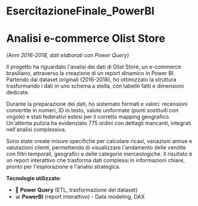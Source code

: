# EsercitazioneFinale_PowerBI  


# **Analisi e-commerce Olist Store**  
*(Anni 2016-2018, dati elaborati con Power Query)*  

Il progetto ha riguardato l'analisi dei dati di Olist Store, un e-commerce brasiliano, attraverso la creazione di un report dinamico in Power BI. Partendo dai dataset originali (2016-2018), ho ottimizzato la struttura trasformando i dati in uno schema a stella, con tabelle fatti e dimensioni dedicate.

Durante la preparazione dei dati, ho sistemato formati e valori: recensioni convertite in numeri, ID in testo, valute uniformate (punti sostituiti con virgole) e stati federativi estesi per il corretto mapping geografico. Un'attenta pulizia ha evidenziato 775 ordini con dettagli mancanti, integrati nell'analisi complessiva.

Sono state create misure specifiche per calcolare ricavi, variazioni annue e valutazioni clienti, permettendo di visualizzare l'andamento delle vendite con filtri temporali, geografici e delle categorie merceologiche.  Il risultato è un report interattivo che trasforma dati complessi in informazioni chiare, pronto per l'esplorazione e l'analisi strategica.  

**Tecnologie utilizzate:**  

- 🔄 **Power Query** (ETL, trasformazione del dataset)  
- 📊 **PowerBI** (report interattivo) - Data modeling, DAX
